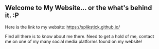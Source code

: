## Welcome to My Website... or the what's behind it. :P

Here is the link to my website:
https://splikstick.github.io/


Find all there is to know about me there. Need to get a hold of me, contact me on one of my many social media platforms found on my website!
